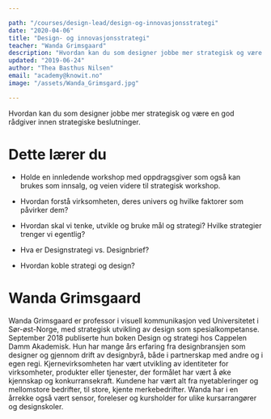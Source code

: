 ```yaml
---

path: "/courses/design-lead/design-og-innovasjonsstrategi"
date: "2020-04-06"
title: "Design- og innovasjonsstrategi"
teacher: "Wanda Grimsgaard"
description: "Hvordan kan du som designer jobbe mer strategisk og være en god rådgiver innen strategiske beslutninger."
updated: "2019-06-24"
author: "Thea Basthus Nilsen"
email: "academy@knowit.no"
image: "/assets/Wanda_Grimsgard.jpg"

---
```


Hvordan kan du som designer jobbe mer strategisk og være en god rådgiver innen strategiske beslutninger.

# Dette lærer du

-	Holde en innledende workshop med oppdragsgiver som også kan brukes som innsalg, og veien videre til strategisk workshop.

- Hvordan forstå virksomheten, deres univers og hvilke faktorer som påvirker dem?

- Hvordan skal vi tenke, utvikle og bruke mål og strategi? Hvilke strategier trenger vi egentlig?

- Hva er Designstrategi vs. Designbrief?

- Hvordan koble strategi og design?

# Wanda Grimsgaard

Wanda Grimsgaard er professor i visuell kommunikasjon ved Universitetet i Sør-øst-Norge, med strategisk utvikling av design som spesialkompetanse. September 2018 publiserte hun boken Design og strategi hos Cappelen Damm Akademisk. Hun har mange års erfaring fra designbransjen som designer og gjennom drift av designbyrå, både i partnerskap med andre og i egen regi. Kjernevirksomheten har vært utvikling av identiteter for virksomheter, produkter eller tjenester, der formålet har vært å øke kjennskap og konkurransekraft. Kundene har vært alt fra nyetableringer og mellomstore bedrifter, til store, kjente merkebedrifter. Wanda har i en årrekke også vært sensor, foreleser og kursholder for ulike kursarrangører og designskoler.
